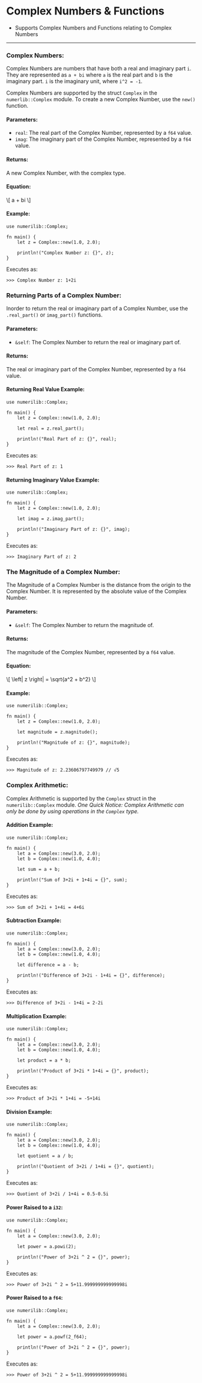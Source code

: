 # Complex Numbers & Functions

- Supports Complex Numbers and Functions relating to Complex Numbers

***

### Complex Numbers:

Complex Numbers are numbers that have both a real and imaginary part `i`. They are represented as `a + bi` where `a` is the real part and `b` is the imaginary part. `i` is the imaginary unit, where `i^2 = -1`.

Complex Numbers are supported by the struct `Complex` in the `numerlib::Complex` module. To create a new Complex Number, use the `new()` function.

#### Parameters:

- `real`: The real part of the Complex Number, represented by a `f64` value.
- `imag`: The imaginary part of the Complex Number, represented by a `f64` value.

#### Returns:

A new Complex Number, with the complex type.

#### Equation:

\\[ a + bi \\]

#### Example:

```,norun,rust
use numerilib::Complex;

fn main() {
    let z = Complex::new(1.0, 2.0);

    println!("Complex Number z: {}", z);
}
```

Executes as:

```,norun,rust
>>> Complex Number z: 1+2i
```

### Returning Parts of a Complex Number:

Inorder to return the real or imaginary part of a Complex Number, use the `.real_part()` or `imag_part()` functions.

#### Parameters:

- `&self`: The Complex Number to return the real or imaginary part of.

#### Returns:

The real or imaginary part of the Complex Number, represented by a `f64` value.

#### Returning Real Value Example:

```,norun,rust
use numerilib::Complex;

fn main() {
    let z = Complex::new(1.0, 2.0);

    let real = z.real_part();
    
    println!("Real Part of z: {}", real);
}
```

Executes as:

```,norun,rust
>>> Real Part of z: 1
```

#### Returning Imaginary Value Example:

```,norun,rust
use numerilib::Complex;

fn main() {
    let z = Complex::new(1.0, 2.0);

    let imag = z.imag_part();
    
    println!("Imaginary Part of z: {}", imag);
}
```

Executes as:

```,norun,rust
>>> Imaginary Part of z: 2
```

### The Magnitude of a Complex Number:

The Magnitude of a Complex Number is the distance from the origin to the Complex Number. It is represented by the absolute value of the Complex Number.

#### Parameters:

- `&self`: The Complex Number to return the magnitude of.

#### Returns:

The magnitude of the Complex Number, represented by a `f64` value.

#### Equation:

\\[ \left| z \right| = \sqrt{a^2 + b^2} \\]

#### Example:

```,norun,rust
use numerilib::Complex;

fn main() {
    let z = Complex::new(1.0, 2.0);

    let magnitude = z.magnitude();
    
    println!("Magnitude of z: {}", magnitude);
}
```

Executes as:

```,norun,rust
>>> Magnitude of z: 2.23606797749979 // √5
```

### Complex Arithmetic:

Complex Arithmetic is supported by the `Complex` struct in the `numerilib::Complex` module. *One Quick Notice: Complex Arithmetic can only be done by using operations in the `Complex` type.*

#### Addition Example:

```,norun,rust
use numerilib::Complex;

fn main() {
    let a = Complex::new(3.0, 2.0);
    let b = Complex::new(1.0, 4.0);

    let sum = a + b;
    
    println!("Sum of 3+2i + 1+4i = {}", sum);
}
```

Executes as:

```,norun,rust
>>> Sum of 3+2i + 1+4i = 4+6i
```

#### Subtraction Example:

```,norun,rust
use numerilib::Complex;

fn main() {
    let a = Complex::new(3.0, 2.0);
    let b = Complex::new(1.0, 4.0);

    let difference = a - b;
    
    println!("Difference of 3+2i - 1+4i = {}", difference);
}
```

Executes as:

```,norun,rust
>>> Difference of 3+2i - 1+4i = 2-2i
```

#### Multiplication Example:

```,norun,rust
use numerilib::Complex;

fn main() {
    let a = Complex::new(3.0, 2.0);
    let b = Complex::new(1.0, 4.0);

    let product = a * b;
    
    println!("Product of 3+2i * 1+4i = {}", product);
}
```

Executes as:

```,norun,rust
>>> Product of 3+2i * 1+4i = -5+14i
```

#### Division Example:

```,norun,rust
use numerilib::Complex;

fn main() {
    let a = Complex::new(3.0, 2.0);
    let b = Complex::new(1.0, 4.0);

    let quotient = a / b;
    
    println!("Quotient of 3+2i / 1+4i = {}", quotient);
}
```

Executes as:

```,norun,rust
>>> Quotient of 3+2i / 1+4i = 0.5-0.5i
```

#### Power Raised to a `i32`:

```,norun,rust
use numerilib::Complex;

fn main() {
    let a = Complex::new(3.0, 2.0);

    let power = a.powi(2);
    
    println!("Power of 3+2i ^ 2 = {}", power);
}
```

Executes as:

```,norun,rust
>>> Power of 3+2i ^ 2 = 5+11.999999999999998i
```

#### Power Raised to a `f64`:

```,norun,rust
use numerilib::Complex;

fn main() {
    let a = Complex::new(3.0, 2.0);

    let power = a.powf(2_f64);
    
    println!("Power of 3+2i ^ 2 = {}", power);
}
```

Executes as:

```,norun,rust
>>> Power of 3+2i ^ 2 = 5+11.999999999999998i
```
